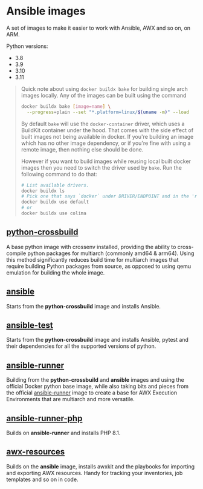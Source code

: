 # Ansible images
A set of images to make it easier to work with Ansible, AWX and so on, on ARM.

Python versions:
  - 3.8
  - 3.9
  - 3.10
  - 3.11

> Quick note about using `docker buildx bake` for building single arch images locally.
> Any of the images can be built using the command
> ```sh
> docker buildx bake [image=name] \
>   --progress=plain --set "*.platform=linux/$(uname -m)" --load
> ```
> By default `bake` will use the `docker-container` driver, which uses a
> BuildKit container under the hood. That comes with the side effect of built
> images not being available in docker. If you're building an image which has no
> other image dependency, or if you're fine with using a remote image, then
> nothing else should be done.
>
> However if you want to build images while reusing local built docker images
> then you need to switch the driver used by `bake`. Run the following command
> to do that:
> ```sh
> # List available drivers.
> docker buildx ls
> # Pick one that says `docker` under DRIVER/ENDPOINT and in the 'running' STATUS.
> docker buildx use default
> # or
> docker buildx use colima
> ```

## [python-crossbuild](python-crossbuild)
A base python image with crossenv installed, providing the ability to
cross-compile python packages for multiarch (commonly amd64 & arm64).
Using this method significantly reduces build time for multiarch images that
require building Python packages from source, as opposed to using qemu emulation
for building the whole image.

## [ansible](ansible)
Starts from the **python-crossbuild** image and installs Ansible.

## [ansible-test](ansible-test)
Starts from the **python-crossbuild** image and installs Ansible, pytest and
their dependencies for all the supported versions of python.

## [ansible-runner](ansible-runner)
Building from the **python-crossbuild** and **ansible** images and using the
official Docker python base image, while also taking bits and pieces from the
official [ansible-runner](https://github.com/ansible/ansible-runner/blob/devel/Dockerfile) image to create a base for AWX Execution Environments that are multiarch and more versatile.

## [ansible-runner-php](ansible-runner-php)
Builds on **ansible-runner** and installs PHP 8.1.

## [awx-resources](awx-resources)
Builds on the **ansible** image, installs awxkit and the playbooks for importing
and exporting AWX resources. Handy for tracking your inventories, job templates
and so on in code.
